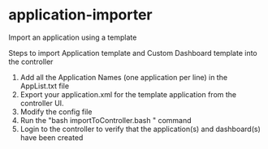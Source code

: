# application-importer
Import an application using a template

Steps to import Application template and Custom Dashboard template into the controller

1. Add all the Application Names (one application per line) in the AppList.txt file
2. Export your application.xml for the template application from the controller UI.
3. Modify the config file 
4. Run the "bash importToController.bash <config>" command
5. Login to the controller to verify that the application(s) and dashboard(s) have been created


